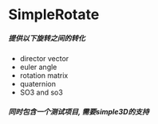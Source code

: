 # SimpleRotate 
##### 提供以下旋转之间的转化

* director vector
* euler angle
* rotation matrix
* quaternion
* SO3 and so3


##### 同时包含一个测试项目, 需要simple3D的支持